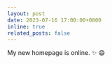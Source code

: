 ```yaml
---
layout: post
date: 2023-07-16 17:00:00+0800
inline: true
related_posts: false
---
```


My new homepage is online. :sparkles: :smile:
